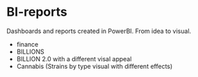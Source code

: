 # BI-reports
Dashboards and reports created in PowerBI.
From idea to visual.
-   finance
-   BILLIONS
-   BILLION 2.0 with a different visal appeal
-   Cannabis (Strains by type visual with different effects)
